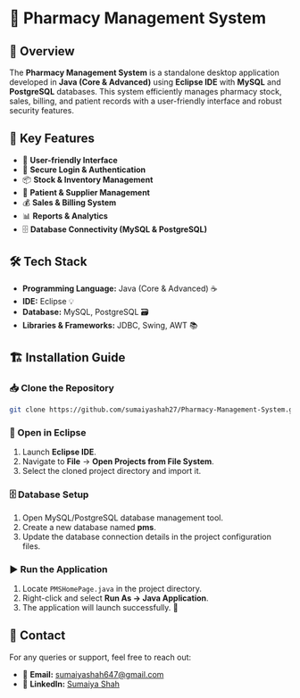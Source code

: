 # 🏥 Pharmacy Management System

## 📌 Overview
The **Pharmacy Management System** is a standalone desktop application developed in **Java (Core & Advanced)** using **Eclipse IDE** with **MySQL** and **PostgreSQL** databases. This system efficiently manages pharmacy stock, sales, billing, and patient records with a user-friendly interface and robust security features.

## 🚀 Key Features
- 🎨 **User-friendly Interface**
- 🔐 **Secure Login & Authentication**
- 📦 **Stock & Inventory Management**
- 🏥 **Patient & Supplier Management**
- 💰 **Sales & Billing System**
- 📊 **Reports & Analytics**
- 🗄️ **Database Connectivity (MySQL & PostgreSQL)**

## 🛠️ Tech Stack
- **Programming Language:** Java (Core & Advanced) ☕
- **IDE:** Eclipse 💡
- **Database:** MySQL, PostgreSQL 🗃️
- **Libraries & Frameworks:** JDBC, Swing, AWT 📚

## 🏗️ Installation Guide
### 📥 Clone the Repository
```sh
git clone https://github.com/sumaiyashah27/Pharmacy-Management-System.git
```

### 📂 Open in Eclipse
1. Launch **Eclipse IDE**.
2. Navigate to **File** → **Open Projects from File System**.
3. Select the cloned project directory and import it.

### 🗄️ Database Setup
1. Open MySQL/PostgreSQL database management tool.
2. Create a new database named **pms**.
3. Update the database connection details in the project configuration files.

### ▶️ Run the Application
1. Locate `PMSHomePage.java` in the project directory.
2. Right-click and select **Run As → Java Application**.
3. The application will launch successfully. 🚀


## 📧 Contact
For any queries or support, feel free to reach out:
- 📩 **Email:** [sumaiyashah647@gmail.com](mailto:sumaiyashah647@gmail.com)
- 🔗 **LinkedIn:** [Sumaiya Shah](https://www.linkedin.com/in/sumaiya-shah-7a0706224/)
